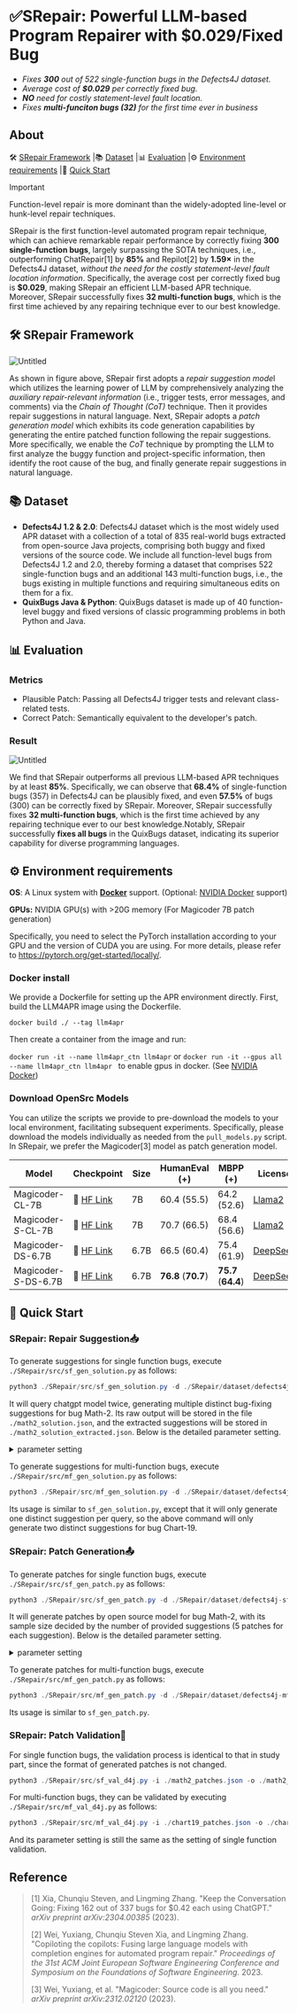 # ✅SRepair: Powerful LLM-based Program Repairer with $0.029/Fixed Bug

- *Fixes **300** out of 522 single-function bugs in the Defects4J dataset.*
- *Average cost of **$0.029** per correctly fixed bug.*
- ***NO** need for costly statement-level fault location.*
- *Fixes **multi-funciton bugs (32)** for the first time ever in business*

## About

<p align="left">
🛠️&nbsp;<a href="#-srepair-framework">SRepair Framework</a>
|📚&nbsp;<a href="#-dataset">Dataset</a>
|📊&nbsp;<a href="#-evaluation">Evaluation</a>
|⚙️&nbsp;<a href="#-environment-requirements">Environment requirements</a>
|🚀&nbsp;<a href="#-quick-start">Quick Start</a>
</p>

> [!IMPORTANT]
> Function-level repair is more dominant than the widely-adopted line-level or hunk-level repair techniques.

SRepair is the first function-level automated program repair technique, which can achieve remarkable repair performance by correctly fixing **300 single-function bugs**, largely surpassing the SOTA techniques, i.e., outperforming ChatRepair[1] by **85%** and Repilot[2] by **1.59×** in the Defects4J dataset, *without the need for the costly statement-level fault location information*. Specifically, the average cost per correctly fixed bug is **$0.029**, making SRepair an efficient LLM-based APR technique. Moreover, SRepair successfully fixes **32 multi-function bugs**, which is the first time achieved by any repairing technique ever to our best knowledge.

## 🛠️ SRepair Framework

![Untitled](./resource/SRepair_framework.png)

As shown in figure above, SRepair first adopts a *repair suggestion mode*l which utilizes the learning power of LLM by comprehensively analyzing the *auxiliary repair-relevant information* (i.e., trigger tests, error messages, and comments) via the *Chain of Thought (CoT)* technique. Then it provides repair suggestions in natural language. Next, SRepair adopts a *patch generation model* which exhibits its code generation capabilities by generating the entire patched function following the repair suggestions. More specifically, we enable the *CoT* technique by prompting the LLM to first analyze the buggy function and project-specific information, then identify the root cause of the bug, and finally generate repair suggestions in natural language.

## 📚 Dataset 

- **Defects4J 1.2 & 2.0**: Defects4J dataset which is the most widely used APR dataset with a collection of a total of 835 real-world bugs extracted from open-source Java projects, comprising both buggy and fixed versions of the source code. We include all function-level bugs from Defects4J 1.2 and 2.0, thereby forming a dataset that comprises 522 single-function bugs and an additional 143 multi-function bugs, i.e., the bugs existing in multiple functions and requiring simultaneous edits on them for a fix.
- **QuixBugs Java & Python**: QuixBugs dataset is made up of 40 function-level buggy and fixed versions of classic programming problems in both Python and Java.

## 📊 Evaluation

### Metrics

- Plausible Patch: Passing all Defects4J trigger tests and relevant class-related tests.
- Correct Patch: Semantically equivalent to the developer's patch.

### Result

![Untitled](./resource/SRepair_SF.png)

We find that SRepair outperforms all previous LLM-based APR techniques by at least **85%**. Specifically, we can observe that **68.4%** of single-function bugs (357) in Defects4J can be plausibly fixed, and even **57.5%** of bugs (300) can be correctly fixed by SRepair. Moreover, SRepair successfully fixes **32 multi-function bugs**, which is the first time achieved by any repairing technique ever to our best knowledge.Notably, SRepair successfully **fixes all bugs** in the QuixBugs dataset, indicating its superior capability for diverse programming languages.


## ⚙️ Environment requirements

**OS**: A Linux system with **[Docker](https://docs.docker.com/engine/install/)** support. (Optional: [NVIDIA Docker](https://github.com/NVIDIA/nvidia-docker) support)

**GPUs:** NVIDIA GPU(s) with >20G memory (For Magicoder 7B patch generation)

Specifically, you need to select the PyTorch installation according to your GPU and the version of CUDA you are using. For more details, please refer to https://pytorch.org/get-started/locally/.

### Docker install

We provide a Dockerfile for setting up the APR environment directly. First, build the LLM4APR image using the Dockerfile.

```docker build ./ --tag llm4apr```

Then create a container from the image and run:

```docker run -it --name llm4apr_ctn llm4apr```
or 
```docker run -it --gpus all --name llm4apr_ctn llm4apr ```
to enable gpus in docker. (See [NVIDIA Docker](https://github.com/NVIDIA/nvidia-docker))

### Download OpenSrc Models

You can utilize the scripts we provide to pre-download the models to your local environment, facilitating subsequent experiments. Specifically, please download the models individually as needed from the `pull_models.py` script. In SRepair, we prefer the Magicoder[3] model as patch generation model.

| Model                 | Checkpoint                                                   | Size | HumanEval (+)       | MBPP (+)            | License                                                      |
| --------------------- | ------------------------------------------------------------ | ---- | ------------------- | ------------------- | ------------------------------------------------------------ |
| Magicoder-CL-7B       | 🤗 [HF Link](https://huggingface.co/ise-uiuc/Magicoder-CL-7B) | 7B   | 60.4 (55.5)         | 64.2 (52.6)         | [Llama2](https://ai.meta.com/llama/license/)                 |
| Magicoder-*S*-CL-7B   | 🤗 [HF Link](https://huggingface.co/ise-uiuc/Magicoder-S-CL-7B) | 7B   | 70.7 (66.5)         | 68.4 (56.6)         | [Llama2](https://ai.meta.com/llama/license/)                 |
| Magicoder-DS-6.7B     | 🤗 [HF Link](https://huggingface.co/ise-uiuc/Magicoder-DS-6.7B) | 6.7B | 66.5 (60.4)         | 75.4 (61.9)         | [DeepSeek](https://github.com/deepseek-ai/DeepSeek-Coder/blob/main/LICENSE-MODEL) |
| Magicoder-*S*-DS-6.7B | 🤗 [HF Link](https://huggingface.co/ise-uiuc/Magicoder-S-DS-6.7B) | 6.7B | **76.8** (**70.7**) | **75.7** (**64.4**) | [DeepSeek](https://github.com/deepseek-ai/DeepSeek-Coder/blob/main/LICENSE-MODEL) |

## 🚀 Quick Start

### SRepair: Repair Suggestion📥

To generate suggestions for single function bugs, execute `./SRepair/src/sf_gen_solution.py` as follows:

```java
python3 ./SRepair/src/sf_gen_solution.py -d ./SRepair/dataset/defects4j-sf.json -o ./math2_solution.json -s 2 -bug Math-2
```

It will query chatgpt model twice, generating multiple distinct bug-fixing suggestions for bug Math-2. Its raw output will be stored in the file `./math2_solution.json`, and the extracted suggestions will be stored in `./math2_solution_extracted.json`. Below is the detailed parameter setting. 

<details><summary>parameter setting</summary>
<div>


  Below, we will provide a detailed explanation of the parameters for this method:

  - `d`: Specifies the path to the dataset. This argument is required.
  - `o`: Specifies the path to the raw output. This argument is required.
  - `eo`: Specified the path to extracted suggestions. This argument is optional.
  - `s`: Specifies the sample size. This argument is optional, with a default value of 1.
  - `bug`: Specifies the bug to generate suggestion for. This argument is optional.

  These parameters are used to configure and control the behavior of the program when generating suggestions.
</div>
</details>

To generate suggestions for multi-function bugs, execute `./SRepair/src/mf_gen_solution.py` as follows:

```java
python3 ./SRepair/src/mf_gen_solution.py -d ./SRepair/dataset/defects4j-mf.json -o ./chart19_solution.json -s 2 -bug Chart-19
```

Its usage is similar to `sf_gen_solution.py`, except that it will only generate one distinct suggestion per query, so the above command will only generate two distinct suggestions for bug Chart-19.

### SRepair: Patch Generation📤

To generate patches for single function bugs, execute `./SRepair/src/sf_gen_patch.py` as follows:

```java
python3 ./SRepair/src/sf_gen_patch.py -d ./SRepair/dataset/defects4j-sf.json -s ./math2_solution_extracted.json -o ./math2_patches.json -bug Math-2
```

It will generate patches by open source model for bug Math-2, with its sample size decided by the number of provided suggestions (5 patches for each suggestion). Below is the detailed parameter setting. 

<details><summary>parameter setting</summary>
<div>



Below, we will provide a detailed explanation of the parameters for this method:

- `d`: Specifies the path to the dataset. This argument is required.
- `s`: Specifies the path to the suggestions. This argument is required.
- `o`: Specifies the path to the generated patch. This argument is required.

- `bug`: Specifies the bug to generate suggestion for. This argument is optional.
  </div>
  </details>

To generate patches for multi-function bugs, execute `./SRepair/src/mf_gen_patch.py` as follows:

```java
python3 ./SRepair/src/mf_gen_patch.py -d ./SRepair/dataset/defects4j-mf.json -s ./chart19_solution_extracted.json -o ./chart19_patches.json -bug Chart-19
```

Its usage is similar to `sf_gen_patch.py`.

### SRepair: Patch Validation📇

For single function bugs, the validation process is identical to that in study part, since the format of generated patches is not changed.

```java
python3 ./SRepair/src/sf_val_d4j.py -i ./math2_patches.json -o ./math2_patches_val -d ./SRepair/dataset/defects4j-sf.json
```

For multi-function bugs, they can be validated by executing `./SRepair/src/mf_val_d4j.py` as follows:

```java
python3 ./SRepair/src/mf_val_d4j.py -i ./chart19_patches.json -o ./chart19_patches_val -d ./SRepair/dataset/defects4j-mf.json
```

And its parameter setting is still the same as the setting of single function validation.

## Reference

> [1] Xia, Chunqiu Steven, and Lingming Zhang. "Keep the Conversation Going: Fixing 162 out of 337 bugs for $0.42 each using ChatGPT." *arXiv preprint arXiv:2304.00385* (2023).
>
> [2] Wei, Yuxiang, Chunqiu Steven Xia, and Lingming Zhang. "Copiloting the copilots: Fusing large language models with completion engines for automated program repair." *Proceedings of the 31st ACM Joint European Software Engineering Conference and Symposium on the Foundations of Software Engineering*. 2023.
>
> [3] Wei, Yuxiang, et al. "Magicoder: Source code is all you need." *arXiv preprint arXiv:2312.02120* (2023).
